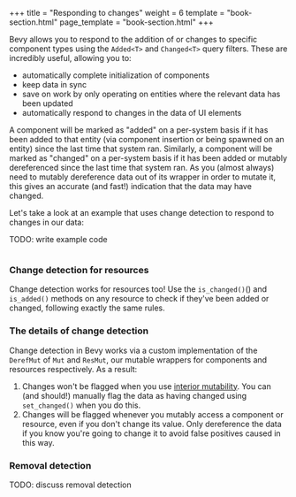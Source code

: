 +++
title = "Responding to changes"
weight = 6
template = "book-section.html"
page_template = "book-section.html"
+++

Bevy allows you to respond to the addition of or changes to specific component types using the `Added<T>` and `Changed<T>` query filters.
These are incredibly useful, allowing you to:

- automatically complete initialization of components
- keep data in sync
- save on work by only operating on entities where the relevant data has been updated
- automatically respond to changes in the data of UI elements

A component will be marked as "added" on a per-system basis if it has been added to that entity (via component insertion or being spawned on an entity) since the last time that system ran.
Similarly, a component will be marked as "changed" on a per-system basis if it has been added or mutably dereferenced since the last time that system ran.
As you (almost always) need to mutably dereference data out of its wrapper in order to mutate it, this gives an accurate (and fast!) indication that the data may have changed.

Let's take a look at an example that uses change detection to respond to changes in our data:

TODO: write example code
```rust

```

### Change detection for resources

Change detection works for resources too!
Use the `is_changed()`() and `is_added()` methods on any resource to check if they've been added or changed, following exactly the same rules.

### The details of change detection

Change detection in Bevy works via a custom implementation of the `DerefMut` of `Mut` and `ResMut`, our mutable wrappers for components and resources respectively.
As a result:

1. Changes won't be flagged when you use [interior mutability](https://doc.rust-lang.org/book/ch15-05-interior-mutability.html). You can (and should!) manually flag the data as having changed using `set_changed()` when you do this.
2. Changes will be flagged whenever you mutably access a component or resource, even if you don't change its value. Only dereference the data if you know you're going to change it to avoid false positives caused in this way.

### Removal detection

TODO: discuss removal detection
